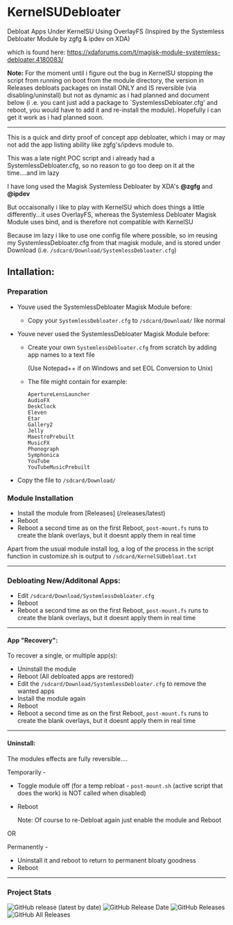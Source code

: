 # KernelSUDebloater
Debloat Apps Under KernelSU Using OverlayFS (Inspired by the Systemless Debloater Module by zgfg &amp; ipdev on XDA)

which is found here: https://xdaforums.com/t/magisk-module-systemless-debloater.4180083/


**Note:** For the moment until i figure out the bug in KernelSU stopping the script from running on boot from the module directory, the version in Releases debloats packages on install ONLY and IS reversible (via disabling/uninstall) but not as dynamic as
i had planned and document below (i .e. you cant just add a package to `SystemlessDebloater.cfg' and reboot, you would have to add it and re-install the module). Hopefully i can get it work as i had planned soon.

---

This is a quick and dirty proof of concept app debloater, which i may or may not add the app listing ability like zgfg's/ipdevs module to.

This was a late night POC script and i already had a SystemlessDebloater.cfg, so no reason to go too deep on it at the time....and im lazy

I have long used the Magisk Systemless Debloater by XDA's **@zgfg** and **@ipdev**

But occaisonally i like to play with KernelSU which does things a little differently...it uses OverlayFS, whereas the Systemless Debloater Magisk Module uses bind, and is therefore not compatible with KernelSU

Because im lazy i like to use one config file where possible, so im reusing my SystemlessDebloater.cfg from that magisk module, and is stored under Download (i.e. `/sdcard/Download/SystemlessDebloater.cfg`)

## Intallation: 

### Preparation

- Youve used the SystemlessDebloater Magisk Module before:

  - Copy your `SystemlessDebloater.cfg` to `/sdcard/Download/` like normal

- Youve never used the SystemlessDebloater Magisk Module before:
  - Create your own `SystemlessDebloater.cfg` from scratch by adding app names to a text file 

    (Use Notepad++ if on Windows and set EOL Conversion to Unix)

  - The file might contain for example:

      ```Aperture
      ApertureLensLauncher
      AudioFX
      DeskClock
      Eleven
      Etar
      Gallery2
      Jelly
      MaestroPrebuilt
      MusicFX
      Phonograph
      Symphonica
      YouTube
      YouTubeMusicPrebuilt
      ```

- Copy the file to `/sdcard/Download/`

### Module Installation

- Install the module from [Releases] (/releases/latest)
- Reboot
- Reboot a second time as on the first Reboot, `post-mount.fs` runs to create the blank overlays, but it doesnt apply them in real time

Apart from the usual module install log, a log of the process in the script function in customize.sh is output to `/sdcard/KernelSUDebloat.txt`

---

### Debloating New/Additonal Apps:

- Edit `/sdcard/Download/SystemlessDebloater.cfg`
- Reboot
- Reboot a second time as on the first Reboot, `post-mount.fs` runs to create the blank overlays, but it doesnt apply them in real time


---

#### App "Recovery":

To recover a single, or multiple app(s):

- Uninstall the module
- Reboot
(All debloated apps are restored)
- Edit the `/sdcard/Download/SystemlessDebloater.cfg` to remove the wanted apps
- Install the module again
- Reboot
- Reboot a second time as on the first Reboot, `post-mount.fs` runs to create the blank overlays, but it doesnt apply them in real time

---

#### Uninstall:

The modules effects are fully reversible....

Temporarily - 

- Toggle module off (for a temp rebloat - `post-mount.sh` (active script that does the work) is NOT called when disabled)
- Reboot

  Note: Of course to re-Debloat again just enable the module and Reboot

OR

Permanently -

- Uninstall it and reboot to return to permanent bloaty goodness
- Reboot

---

### Project Stats ###

![GitHub release (latest by date)](https://img.shields.io/github/v/release/adrianmmiller/KernelSUDebloater?label=Release&style=plastic)
![GitHub Release Date](https://img.shields.io/github/release-date/adrianmmiller/KernelSUDebloater?label=Release%20Date&style=plastic)
![GitHub Releases](https://img.shields.io/github/downloads/adrianmmiller/KernelSUDebloater/latest/total?label=Downloads%20%28Latest%20Release%29&style=plastic)
![GitHub All Releases](https://img.shields.io/github/downloads/adrianmmiller/KernelSUDebloater/total?label=Total%20Downloads%20%28All%20Releases%29&style=plastic)
